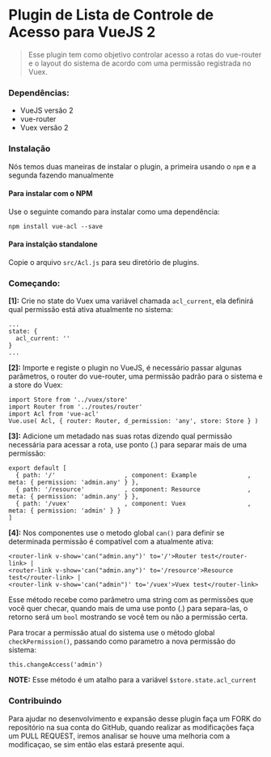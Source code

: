 # Plugin de Lista de Controle de Acesso para VueJS 2

>Esse plugin tem como objetivo controlar acesso a rotas do vue-router e o layout do sistema de acordo com uma permissão registrada no Vuex.

### Dependências:
- VueJS versão 2
- vue-router
- Vuex versão 2

### Instalação

Nós temos duas maneiras de instalar o plugin, a primeira usando o `npm` e a segunda fazendo manualmente

#### Para instalar com o NPM

Use o seguinte comando para instalar como uma dependência:

    npm install vue-acl --save

#### Para instalção standalone

Copie o arquivo `src/Acl.js` para seu diretório de plugins.

### Começando:

**[1]:** Crie no state do Vuex uma variável chamada `acl_current`, ela definirá qual permissão está ativa atualmente no sistema:

    ...
  	state: {
  	  acl_current: ''
  	}
    ...

**[2]:** Importe e registe o plugin no VueJS, é necessário passar algunas parâmetros, o router do vue-router, uma permissão padrão para o sistema e a store do Vuex:


    import Store from '../vuex/store'
    import Router from '../routes/router'
    import Acl from 'vue-acl'
    Vue.use( Acl, { router: Router, d_permission: 'any', store: Store } )


**[3]:** Adicione um metadado nas suas rotas dizendo qual permissão necessária para acessar a rota, use ponto (.) para separar mais de uma permissão:

	export default [
	  { path: '/'                   , component: Example              , meta: { permission: 'admin.any' } },
	  { path: '/resource'           , component: Resource             , meta: { permission: 'admin.any' } },
	  { path: '/vuex'               , component: Vuex                 , meta: { permission: 'admin' } }
	]



**[4]:** Nos componentes use o metodo global `can()` para definir se determinada permissão é compatível com a atualmente ativa:

	<router-link v-show='can("admin.any")' to='/'>Router test</router-link> |
	<router-link v-show='can("admin.any")' to='/resource'>Resource test</router-link> |
	<router-link v-show='can("admin")' to='/vuex'>Vuex test</router-link>

Esse método recebe como parâmetro uma string com as permissões que você quer checar, quando mais de uma use ponto (.) para separa-las, o retorno será um `bool` mostrando se você tem ou não a permissão certa.

Para trocar a permissão atual do sistema use o método global `checkPermission()`, passando como parametro a nova permissão do sistema:

	this.changeAccess('admin')

**NOTE:** Esse método é um atalho para a variável `$store.state.acl_current`

### Contribuindo


Para ajudar no desenvolvimento e expansão desse plugin faça um FORK do repositório na sua conta do GitHub, quando realizar as modificações faça um PULL REQUEST, iremos analisar se houve uma melhoria com a modificaçao, se sim então elas estará presente aqui.
